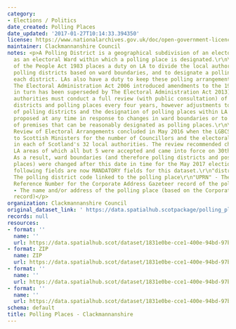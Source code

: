 ```yaml
---
category:
- Elections / Politics
date_created: Polling Places
date_updated: '2017-01-27T10:14:33.394350'
license: https://www.nationalarchives.gov.uk/doc/open-government-licence/version/3/
maintainer: Clackmannanshire Council
notes: <p>A Polling District is a geographical subdivision of an electoral area such
  as an electoral Ward within which a polling place is designated.\r\n\r\nThe Representation
  of the People Act 1983 places a duty on LA to divide the local authority area into
  polling districts based on ward boundaries, and to designate a polling place for
  each district. LAs also have a duty to keep these polling arrangements under review.
  The Electoral Administration Act 2006 introduced amendments to the 1983 Act (which
  in turn has been superseded by The Electoral Administration Act 2013). Now local
  authorities must conduct a full review (with public consultation) of its polling
  districts and polling places every four years, however adjustments to the boundaries
  of polling districts and the designation of polling places within LA wards can be
  proposed at any time in response to changes in ward boundaries or to the availability
  of premises that can be reasonably designated as polling places.\r\n\r\nThe Fifth
  Review of Electoral Arrangements concluded in May 2016 when the LGBCS made recommendations
  to Scottish Ministers for the number of Councillors and the electoral ward boundaries
  in each of Scotland's 32 local authorities. The review recommended changes in 30
  LA areas of which all but 5 were accepted and came into force on 30th Sept 2016.
  As a result, ward boundaries (and therefore polling districts and possibly polling
  places) were changed after this date in time for the May 2017 elections.\r\n\r\nThe
  following fields are now MANDATORY fields for this dataset.\r\n"district_code" -
  The polling district code linked to the polling place\r\n"UPRN" - The Unique Property
  Reference Number for the Corporate Address Gazeteer record of the polling place\r\n"polling_place"
  - The name and/or address of the polling place (based on the Corporate Address Gazeteer
  record)</p>
organization: Clackmannanshire Council
original_dataset_link: ' https://data.spatialhub.scotpackage/polling_places-cl'
records: null
resources:
- format: ''
  name: ''
  url: https://data.spatialhub.scot/dataset/1831e0be-cce1-400e-94bd-97bc3d060e05/resource/b57d1266-2522-4467-82d0-e231ae257bec/download/polling-places.gpkg
- format: ZIP
  name: ZIP
  url: https://data.spatialhub.scot/dataset/1831e0be-cce1-400e-94bd-97bc3d060e05/resource/94bcbc90-57e7-466a-8aac-b9ee05fd0e06/download/polling-places.zip
- format: ''
  name: ''
  url: https://data.spatialhub.scot/dataset/1831e0be-cce1-400e-94bd-97bc3d060e05/resource/23442a12-b469-432b-9fd8-467ef94ca8e4/download/spatialhubpollingplaces.gpkg
- format: ''
  name: ''
  url: https://data.spatialhub.scot/dataset/1831e0be-cce1-400e-94bd-97bc3d060e05/resource/5d38dcd0-dbe5-44f0-8132-6f2867b8e189/download/clacks_pollingplaces.gpkg
schema: default
title: Polling Places - Clackmannanshire
---
```

